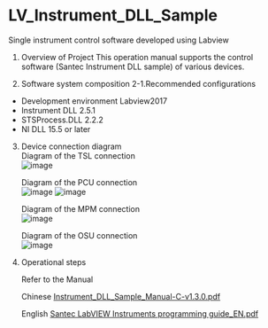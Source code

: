 # LV_Instrument_DLL_Sample
 Single instrument control software developed using Labview
1. Overview of Project
   This operation manual supports the control software (Santec Instrument DLL sample) of various devices.

2. Software system composition
   2-1.Recommended configurations  
  + Development environment  Labview2017
  +	Instrument DLL           2.5.1
  +	STSProcess.DLL           2.2.2
  +	NI DLL                   15.5 or later
    
3. Device connection diagram  
   Diagram of the TSL connection  
   ![image](https://github.com/santec-corporation/LV_Instrument_DLL_Sample/assets/135589579/e208b18e-d92c-4b86-b5cf-b39340666f24)

   Diagram of the PCU connection  
   ![image](https://github.com/santec-corporation/LV_Instrument_DLL_Sample/assets/135589579/1dbc8b27-fbb0-4551-be99-76279e52ee94)
   ![image](https://github.com/santec-corporation/LV_Instrument_DLL_Sample/assets/135589579/ee0ebf80-16be-466f-af98-777807610ce1)

   Diagram of the MPM connection  
   ![image](https://github.com/santec-corporation/LV_Instrument_DLL_Sample/assets/135589579/62ac051b-d7ea-4ae1-9fc1-fa72fa5456ca)

   Diagram of the OSU connection  
   ![image](https://github.com/santec-corporation/LV_Instrument_DLL_Sample/assets/135589579/ac9318a1-b632-46a8-a557-be7e13b99446)

5. Operational steps
   
   Refer to the Manual

   Chinese [Instrument_DLL_Sample_Manual-C-v1.3.0.pdf](https://github.com/santec-corporation/VS_Instrument_DLL_Sample/files/11933711/Instrument_DLL_Sample_Manual-C-v1.3.0.pdf)

   English [Santec LabVIEW Instruments  programming guide_EN.pdf](https://github.com/santec-corporation/LV_Instrument_DLL_Sample/files/12223811/Santec.LabVIEW.Instruments.programming.guide_EN.pdf)

